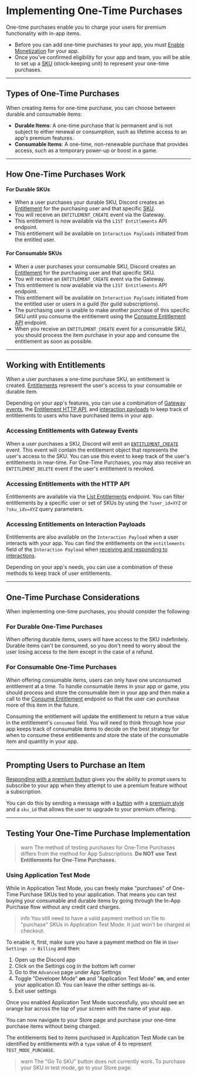 # Implementing One-Time Purchases

One-time purchases enable you to charge your users for premium functionality with in-app items. 

- Before you can add one-time purchases to your app, you must [Enable Monetization](#DOCS_MONETIZATION_ENABLING_MONETIZATION) for your app.
- Once you've confirmed eligibility for your app and team, you will be able to set up a [SKU](#DOCS_RESOURCES_SKU) (stock-keeping unit) to represent your one-time purchases.

---

## Types of One-Time Purchases

When creating items for one-time purchase, you can choose between durable and consumable items:

- **Durable Items**: A one-time purchase that is permanent and is not subject to either renewal or consumption, such as lifetime access to an app's premium features.
- **Consumable Items**: A one-time, non-renewable purchase that provides access, such as a temporary power-up or boost in a game.

---

## How One-Time Purchases Work

#### For Durable SKUs
- When a user purchases your durable SKU, Discord creates an [Entitlement](#DOCS_RESOURCES_ENTITLEMENT) for the purchasing user and that specific [SKU](#DOCS_RESOURCES_SKU). 
- You will receive an `ENTITLEMENT_CREATE` event via the Gateway.
- This entitlement is now available via the `LIST Entitlements` API endpoint.
- This entitlement will be available on `Interaction Payloads` initiated from the entitled user.

#### For Consumable SKUs
- When a user purchases your consumable SKU, Discord creates an [Entitlement](#DOCS_RESOURCES_ENTITLEMENT) for the purchasing user and that specific SKU. 
- You will receive an `ENTITLEMENT_CREATE` event via the Gateway.
- This entitlement is now available via the `LIST Entitlements` API endpoint.
- This entitlement will be available on `Interaction Payloads` initiated from the entitled user or users in a guild (for guild subscriptions).
- The purchasing user is unable to make another purchase of this specific SKU until you consume the entitlement using the [Consume Entitlement API](#DOCS_RESOURCES_ENTITLEMENT/consume-an-entitlement) endpoint.
- When you receive an `ENTITLEMENT_CREATE` event for a consumable SKU, you should process the item purchase in your app and consume the entitlement as soon as possible.

---

## Working with Entitlements

When a user purchases a one-time purchase SKU, an entitlement is created. [Entitlements](#DOCS_RESOURCES_ENTITLEMENT) represent the user's access to your consumable or durable item.

Depending on your app's features, you can use a combination of [Gateway events](#DOCS_TOPICS_GATEWAY_EVENTS/entitlements), the [Entitlement HTTP API](#DOCS_RESOURCES_ENTITLEMENT), and [interaction payloads](#DOCS_INTERACTIONS_RECEIVING_AND_RESPONDING) to keep track of entitlements to users who have purchased items in your app.

### Accessing Entitlements with Gateway Events
When a user purchases a SKU, Discord will emit an [`ENTITLEMENT_CREATE`](#DOCS_TOPICS_GATEWAY_EVENTS/entitlements) event. This event will contain the entitlement object that represents the user's access to the SKU. You can use this event to keep track of the user's entitlements in near-time. For One-Time Purchases, you may also receive an `ENTITLEMENT_DELETE` event if the user's entitlement is revoked.

### Accessing Entitlements with the HTTP API
Entitlements are available via the [List Entitlements](#DOCS_RESOURCES_ENTITLEMENT/list-entitlements) endpoint. You can filter entitlements by a specific user or set of SKUs by using the `?user_id=XYZ` or `?sku_ids=XYZ` query parameters.

### Accessing Entitlements on Interaction Payloads
Entitlements are also available on the `Interaction Payload` when a user interacts with your app. You can find the entitlements on the `entitlements` field of the `Interaction Payload` when [receiving and responding to interactions](#DOCS_INTERACTIONS_RECEIVING_AND_RESPONDING).

Depending on your app's needs, you can use a combination of these methods to keep track of user entitlements.

---

## One-Time Purchase Considerations

When implementing one-time purchases, you should consider the following:

### For Durable One-Time Purchases

When offering durable items, users will have access to the SKU indefinitely. Durable items can't be consumed, so you don't need to worry about the user losing access to the item except in the case of a refund.

### For Consumable One-Time Purchases
When offering consumable items, users can only have one unconsumed entitlement at a time. To handle consumable items in your app or game, you should process and store the consumable item in your app and then make a call to the [Consume Entitlement](#DOCS_RESOURCES_ENTITLEMENT/consume-an-entitlement) endpoint so that the user can purchase more of this item in the future.

Consuming the entitlement will update the entitlement to return a true value in the entitlement's `consumed` field. You will need to think through how your app keeps track of consumable items to decide on the best strategy for when to consume these entitlements and store the state of the consumable item and quantity in your app.

---

## Prompting Users to Purchase an Item

[Responding with a premium button](#DOCS_MONETIZATION_MANAGING_SKUS/responding-with-a-premium-button) gives you the ability to prompt users to subscribe to your app when they attempt to use a premium feature without a subscription.

You can do this by sending a message with a [button](#DOCS_INTERACTIONS_MESSAGE_COMPONENTS/buttons) with a [premium style](#DOCS_INTERACTIONS_MESSAGE_COMPONENTS/button-object-button-styles) and a `sku_id` that allows the user to upgrade to your premium offering. 


---

## Testing Your One-Time Purchase Implementation

> warn
> The method of testing purchases for One-Time Purchases differs from the method for App Subscriptions. **Do NOT use Test Entitlements for One-Time Purchases.**

### Using Application Test Mode

While in Application Test Mode, you can freely make "purchases" of One-Time Purchase SKUs tied to your application. That means you can test buying your consumable and durable items by going through the In-App Purchase flow without any credit card charges.

> info
> You still need to have a valid payment method on file to "purchase" SKUs in Application Test Mode. It just won't be charged at checkout.

To enable it, first, make sure you have a payment method on file in `User Settings -> Billing` and then:

1. Open up the Discord app
2. Click on the Settings cog in the bottom left corner
3. Go to the `Advanced` page under App Settings
4. Toggle "Developer Mode" **on** and "Application Test Mode" **on**, and enter your application ID. You can leave the other settings as-is.
5. Exit user settings

Once you enabled Application Test Mode successfully, you should see an orange bar across the top of your screen with the name of your app.

You can now navigate to your Store page and purchase your one-time purchase items without being charged.

The entitlements tied to items purchased in Application Test Mode can be identified by entitlements with a `type` value of 4 to represent `TEST_MODE_PURCHASE`.

> warn
> The "Go To SKU" button does not currently work. To purchase your SKU in test mode, go to your Store page.

